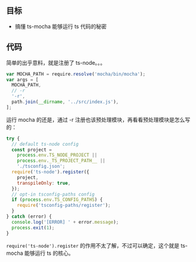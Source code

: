 ## 目标
* 搞懂 ts-mocha 能够运行 ts 代码的秘密

## 代码
简单的出乎意料，就是注册了 ts-node。。。

```js
var MOCHA_PATH = require.resolve('mocha/bin/mocha');
var args = [
  MOCHA_PATH,
  // -r 
  '-r',
  path.join(__dirname, '../src/index.js'),
];
```

运行 mocha 的还是，通过 -r 注册也该预处理模块，再看看预处理模块是怎么写的：

```js
try {
  // default ts-node config
  const project =
    process.env.TS_NODE_PROJECT ||
    process.env._TS_PROJECT_PATH__ ||
    './tsconfig.json';
  require('ts-node').register({
    project,
    transpileOnly: true,
  });
  // opt-in tsconfig-paths config
  if (process.env.TS_CONFIG_PATHS) {
    require('tsconfig-paths/register');
  }
} catch (error) {
  console.log('[ERROR] ' + error.message);
  process.exit(1);
}

```

`require('ts-node').register` 的作用不太了解，不过可以确定，这个就是 ts-mocha 能够运行 ts 的核心。
